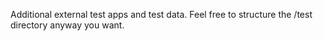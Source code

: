 Additional external test apps and test data. Feel free to structure the /test directory anyway you want. 